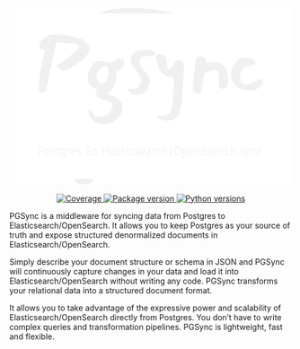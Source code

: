 <p align="center">
    <a href="https://pgsync.com">
        <img src="assets/images/logo-no-background.svg" alt="PGSync">
    </a>
</p>

<p align="center">
    <a href="https://codecov.io/gh/toluaina/pgsync" target="_blank">
        <img src="https://codecov.io/gh/toluaina/pgsync/branch/main/graph/badge.svg?token=cvQzYkz6CV" alt="Coverage">
    </a>
    <a href="https://badge.fury.io/py/pgsync" target="_blank">
        <img src="https://badge.fury.io/py/pgsync.svg" alt="Package version">
    </a>
    <a href="https://pypi.org/project/pgsync" target="_blank">
        <img src="https://img.shields.io/pypi/pyversions/pgsync" alt="Python versions">
    </a>
</p>


PGSync is a middleware for syncing data from Postgres to Elasticsearch/OpenSearch. 
It allows you to keep Postgres as your source of truth and expose 
structured denormalized documents in Elasticsearch/OpenSearch.

Simply describe your document structure or schema in JSON and PGSync will 
continuously capture changes in your data and load it into Elasticsearch/OpenSearch without 
writing any code. PGSync transforms your relational data into a structured 
document format.

It allows you to take advantage of the expressive power and scalability of 
Elasticsearch/OpenSearch directly from Postgres. You don’t have to write complex queries 
and transformation pipelines. PGSync is lightweight, fast and flexible.
